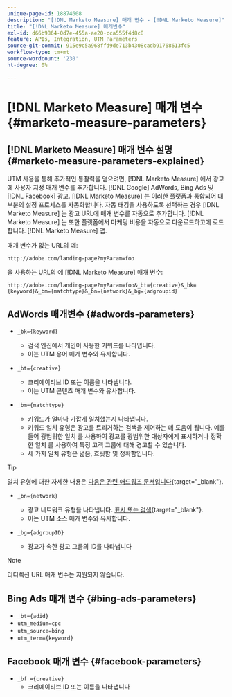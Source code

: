 ```yaml
---
unique-page-id: 18874608
description: "[!DNL Marketo Measure] 매개 변수 - [!DNL Marketo Measure]"
title: "[!DNL Marketo Measure] 매개변수"
exl-id: d66b9864-0d7e-455a-ae20-cca555f4d8c8
feature: APIs, Integration, UTM Parameters
source-git-commit: 915e9c5a968ffd9de713b4308cadb91768613fc5
workflow-type: tm+mt
source-wordcount: '230'
ht-degree: 0%

---
```


# [!DNL Marketo Measure] 매개 변수 {#marketo-measure-parameters}

## [!DNL Marketo Measure] 매개 변수 설명 {#marketo-measure-parameters-explained}

UTM 사용을 통해 추가적인 통찰력을 얻으려면, [!DNL Marketo Measure] 에서 광고에 사용자 지정 매개 변수를 추가합니다. [!DNL Google] AdWords, Bing Ads 및 [!DNL Facebook] 광고. [!DNL Marketo Measure] 는 이러한 플랫폼과 통합되어 대부분의 설정 프로세스를 자동화합니다. 자동 태깅을 사용하도록 선택하는 경우 [!DNL Marketo Measure] 는 광고 URL에 매개 변수를 자동으로 추가합니다. [!DNL Marketo Measure] 는 또한 플랫폼에서 마케팅 비용을 자동으로 다운로드하고에 로드합니다. [!DNL Marketo Measure] 앱.

매개 변수가 없는 URL의 예:

`http://adobe.com/landing-page?myParam=foo`

을 사용하는 URL의 예 [!DNL Marketo Measure] 매개 변수:

`http://adobe.com/landing-page?myParam=foo&_bt={creative}&_bk={keyword}&_bm={matchtype}&_bn={network}&_bg={adgroupid}`

## AdWords 매개변수 {#adwords-parameters}

* `_bk={keyword}`
   * 검색 엔진에서 개인이 사용한 키워드를 나타냅니다.
   * 이는 UTM 용어 매개 변수와 유사합니다.

* `_bt={creative}`
   * 크리에이티브 ID 또는 이름을 나타냅니다.
   * 이는 UTM 콘텐츠 매개 변수와 유사합니다.

* `_bm={matchtype}`
   * 키워드가 얼마나 가깝게 일치했는지 나타냅니다.
   * 키워드 일치 유형은 광고를 트리거하는 검색을 제어하는 데 도움이 됩니다. 예를 들어 광범위한 일치 를 사용하여 광고를 광범위한 대상자에게 표시하거나 정확한 일치 를 사용하여 특정 고객 그룹에 대해 경고할 수 있습니다.
   * 세 가지 일치 유형은 넓음, 흐릿함 및 정확함입니다.

>[!TIP]
>
>일치 유형에 대한 자세한 내용은 [다음은 관련 애드워즈 문서입니다](https://support.google.com/adwords/answer/2497836?hl=en){target="_blank"}.

* `_bn={network}`
   * 광고 네트워크 유형을 나타냅니다. [표시 또는 검색](https://support.google.com/adwords/answer/1752334?hl=en){target="_blank"}.
   * 이는 UTM 소스 매개 변수와 유사합니다.

* `_bg={adgroupID}`
   * 광고가 속한 광고 그룹의 ID를 나타냅니다

>[!NOTE]
>
>리디렉션 URL 매개 변수는 지원되지 않습니다.

## Bing Ads 매개 변수 {#bing-ads-parameters}

* `_bt={adid}`
* `utm_medium=cpc`
* `utm_source=bing`
* `utm_term={keyword}`

## Facebook 매개 변수 {#facebook-parameters}

* `_bf ={creative}`
   * 크리에이티브 ID 또는 이름을 나타냅니다
